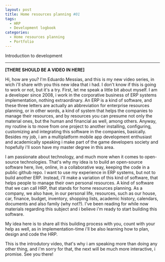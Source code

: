 ```yaml
---
layout: post
title: Home resources planning #01
tags:
  - HRP
  - Development logbook
categories:
  - Home resources planning
  - Portfolio
---
```


Introduction to development

---

**[THERE SHOULD BE A VIDEO IN HERE]**

Hi, how are you? I'm Eduardo Messias, and this is my new video series, in wich i'll share with you this new idea that i had. I don't know if this is going to work or not, but it's a try. First, let me speak a little bit about myself. I am a developer since 2008, i work in the corporative business of ERP systems implementation, nothing extraordinary. An ERP is a kind of software, and these three letters are actually an abbreviation for enterprise resources planning, or in other words, a kind of system that helps the companies to manage their resources, and by resources you can presume not only the material ones, but the human and financial as well, among others. Anyway, my routine is to move from one project to another installing, configuring, customizing and integrating this software in the companies, basically. Besides my job, i am a multiplatform mobile app development enthusiast and academically speaking i make part of the game developers society and hopefully i'll soon have my master degree in this area. 

I am passionate about technology, and much more when it comes to open-source technologies. That's why my idea is to build an open-source software here, live, online, in a collaborative way, keeping the code in a public github repo. I want to use my experience in ERP systems, but not to build another ERP.  Instead, i'll make a variation of this kind of software, that helps people to manage their own personal resources. A kind of software that we can call HRP, that stands for home resources planning. As a company, we also have, in our personal life, resources, such as our house, car, finance, budget, inventory, shopping lists, academic history, calendars, documents and also family (why not?). I've been reading for while now materials regarding this subject and i believe i'm ready to start building this software. 

My idea here is to share all this building process with you, count with your help as well, as in implementation-time i'll be also learning how to plan, design and code the HRP. 

This is the introdutory video, that's why i am speaking more than doing any other thing, and i'm sorry for that, the next will be much more interactive, i promise. See you there! 
